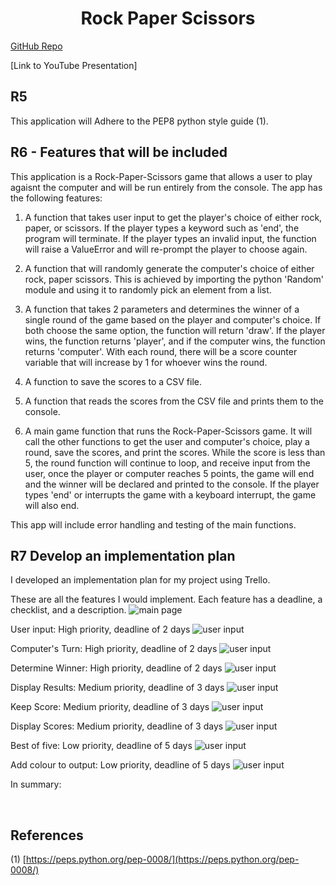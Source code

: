 # <h1 style="text-align: center;">Rock Paper Scissors</h1>

[GitHub Repo](https://github.com/Looch8/rps-terminal-app.git)

<!-- To fill this out -->

[Link to YouTube Presentation]

## R5

This application will Adhere to the PEP8 python style guide (1).

## R6 - Features that will be included

This application is a Rock-Paper-Scissors game that allows a user to play agaisnt the computer and will be run entirely from the console.
The app has the following features:

1. A function that takes user input to get the player's choice of either rock, paper, or scissors. If the player types a keyword such as 'end', the program will terminate. If the player types an invalid input, the function will raise a ValueError and will re-prompt the player to choose again.

2. A function that will randomly generate the computer's choice of either rock, paper scissors.
   This is achieved by importing the python 'Random' module and using it to randomly pick an element from a list.

3. A function that takes 2 parameters and determines the winner of a single round of the game based on the player and computer's choice.
   If both choose the same option, the function will return 'draw'. If the player wins, the function returns 'player', and if the computer wins, the function returns 'computer'.
   With each round, there will be a score counter variable that will increase by 1 for whoever wins the round.

4. A function to save the scores to a CSV file.

5. A function that reads the scores from the CSV file and prints them to the console.

6. A main game function that runs the Rock-Paper-Scissors game. It will call the other functions to get the user and computer's choice, play a round, save the scores, and print the scores.
   While the score is less than 5, the round function will continue to loop, and receive input from the user, once the player or computer reaches 5 points, the game will end and the winner will be declared and printed to the console. If the player types 'end' or interrupts the game with a keyboard interrupt, the game will also end.

This app will include error handling and testing of the main functions.

## R7 Develop an implementation plan

I developed an implementation plan for my project using Trello.

These are all the features I would implement.
Each feature has a deadline, a checklist, and a description.
![main page](docs/trello1.png)

User input: High priority, deadline of 2 days
![user input](docs/trello2.png)

Computer's Turn: High priority, deadline of 2 days
![user input](docs/trello3.png)

Determine Winner: High priority, deadline of 2 days
![user input](docs/trello4.png)

Display Results: Medium priority, deadline of 3 days
![user input](docs/trello5.png)

Keep Score: Medium priority, deadline of 3 days
![user input](docs/trello6.png)

Display Scores: Medium priority, deadline of 3 days
![user input](docs/trello7.png)

Best of five: Low priority, deadline of 5 days
![user input](docs/trello8.png)

Add colour to output: Low priority, deadline of 5 days
![user input](docs/trello9.png)

In summary:

<div style="page-break-after: always; visibility: hidden"> 
\pagebreak 
</div>

## References

(1) [https://peps.python.org/pep-0008/](https://peps.python.org/pep-0008/)
